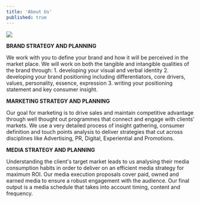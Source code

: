 ```yaml
---
title: 'About Us'
published: true
---
```


![](Nkemi_kid.jpg)

**BRAND STRATEGY AND PLANNING**

We work with you to define your brand and how it will be perceived in the market place. We will work on both the tangible and intangible qualities of the brand through: 1. developing your visual and verbal identity 2. developing your brand positioning including differentiators, core drivers, values, personality, essence, expression 3. writing your positioning statement and key consumer insight.

**MARKETING STRATEGY AND PLANNING**

Our goal for marketing is to drive sales and maintain competitive advantage through well thought out programmes that connect and engage with clients' markets. We use a very detailed process of insight gathering, consumer definition and touch points analysis to deliver strategies that cut across disciplines like Advertising, PR, Digital, Experiential and Promotions.

**MEDIA STRATEGY AND PLANNING**

Understanding the client's target market leads to us analysing their media consumption habits in order to deliver on an efficient media strategy for maximum ROI. Our media execution proposals cover paid, owned and earned media to ensure a robust engagement with the audience. Our final output is a media schedule that takes into account timing, content and frequency.